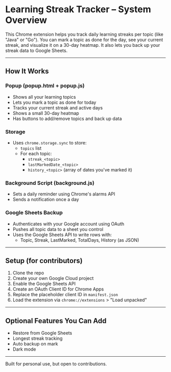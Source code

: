 # Learning Streak Tracker – System Overview

This Chrome extension helps you track daily learning streaks per topic (like "Java" or "Go"). You can mark a topic as done for the day, see your current streak, and visualize it on a 30-day heatmap. It also lets you back up your streak data to Google Sheets.

---

## How It Works

### Popup (popup.html + popup.js)
- Shows all your learning topics
- Lets you mark a topic as done for today
- Tracks your current streak and active days
- Shows a small 30-day heatmap
- Has buttons to add/remove topics and back up data

### Storage
- Uses `chrome.storage.sync` to store:
  - `topics` list
  - For each topic:
    - `streak_<topic>`
    - `lastMarkedDate_<topic>`
    - `history_<topic>` (array of dates you've marked it)

### Background Script (background.js)
- Sets a daily reminder using Chrome's alarms API
- Sends a notification once a day

### Google Sheets Backup
- Authenticates with your Google account using OAuth
- Pushes all topic data to a sheet you control
- Uses the Google Sheets API to write rows with:
  - Topic, Streak, LastMarked, TotalDays, History (as JSON)

---

## Setup (for contributors)

1. Clone the repo
2. Create your own Google Cloud project
3. Enable the Google Sheets API
4. Create an OAuth Client ID for Chrome Apps
5. Replace the placeholder client ID in `manifest.json`
6. Load the extension via `chrome://extensions` > "Load unpacked"

---

## Optional Features You Can Add

- Restore from Google Sheets
- Longest streak tracking
- Auto backup on mark
- Dark mode

---

Built for personal use, but open to contributions.
